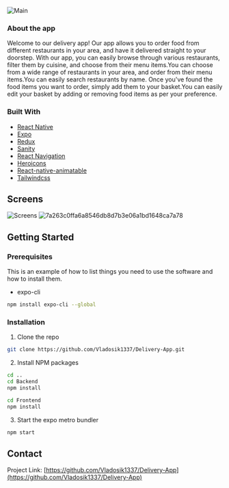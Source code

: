 ![Main](https://user-images.githubusercontent.com/36279782/228518708-b7125c19-e29e-4350-8455-c890e86209ad.jpg)

<!-- ABOUT THE PROJECT -->

### About the app

Welcome to our delivery app! Our app allows you to order food from different restaurants in your area, and have it delivered straight to your doorstep. With our app, you can easily browse through various restaurants, filter them by cuisine, and choose from their menu items.You can choose from a wide range of restaurants in your area, and order from their menu items.You can easily search restaurants by name. Once you've found the food items you want to order, simply add them to your basket.You can easily edit your basket by adding or removing food items as per your preference.

### Built With

- [React Native](https://reactnative.dev/)
- [Expo](https://expo.io/)
- [Redux](https://redux-toolkit.js.org)
- [Sanity](https://www.sanity.io)
- [React Navigation](https://reactnavigation.org/)
- [Heroicons](https://heroicons.com)
- [React-native-animatable](https://www.npmjs.com/package/react-native-animatable)
- [Tailwindcss](https://tailwindcss.com/docs/box-shadow)

<!-- GETTING STARTED -->

## Screens

![Screens](https://i.ibb.co/Wkrp8d5/Screens.jpg)
![7a263c0ffa6a8546db8d7b3e06a1bd1648ca7a78](https://user-images.githubusercontent.com/36279782/228520282-91ffa2db-88d2-4d67-bf76-b4806dde0404.gif)


<!-- GETTING STARTED -->

## Getting Started

### Prerequisites

This is an example of how to list things you need to use the software and how to install them.

- expo-cli

```sh
npm install expo-cli --global
```

### Installation

1. Clone the repo

```sh
git clone https://github.com/Vladosik1337/Delivery-App.git
```

2. Install NPM packages

```sh
cd ..
cd Backend
npm install

cd Frontend
npm install
```

3. Start the expo metro bundler

```sh
npm start
```

<!-- CONTACT -->

## Contact

Project Link: [https://github.com/Vladosik1337/Delivery-App](https://github.com/Vladosik1337/Delivery-App)
